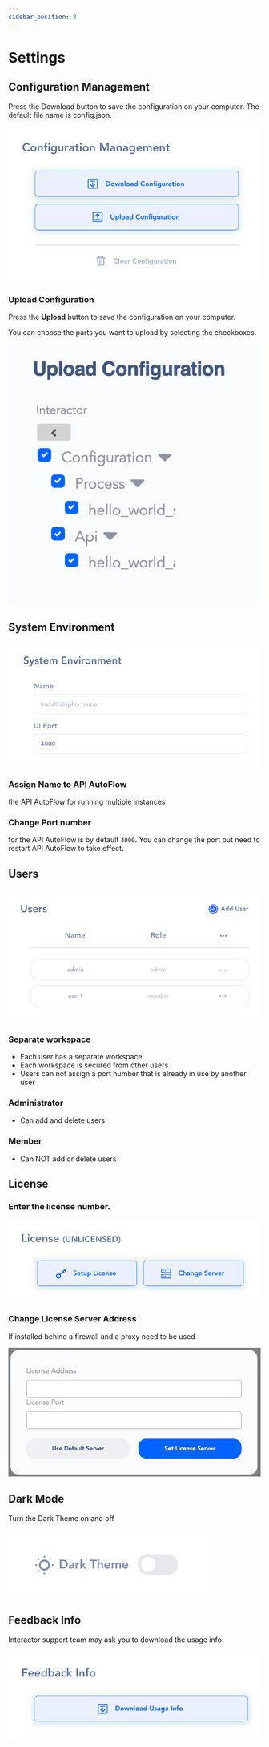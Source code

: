 ```yaml
---
sidebar_position: 8
---
```

# Settings

## **Configuration Management**

Press the Download button to save the configuration on your computer. The default file name is config.json.

![Untitled](Untitled.png)

### **Upload Configuration**

Press the **Upload** button to save the configuration on your computer.

You can choose the parts you want to upload by selecting the checkboxes.

![Untitled](Untitled%201.png)

## System Environment

![Untitled](Untitled%202.png)

### Assign **Name to API AutoFlow**

the API AutoFlow for running multiple instances

### Change **Port** number

for the API AutoFlow is by default `4000`.  You can change the port but need to restart API AutoFlow to take effect.

## Users

![Untitled](Untitled%203.png)

### Separate workspace

- Each user has a separate workspace
- Each workspace is secured from other users
- Users can not assign a port number that is already in use by another user

### Administrator

- Can add and delete users

### Member

- Can NOT add or delete users

## License

### Enter the license number.

![Untitled](Untitled%204.png)

### Change License Server Address

If installed behind a firewall and a proxy need to be used

![Untitled](Untitled%205.png)

## Dark Mode

Turn the Dark Theme on and off

![Untitled](Untitled%206.png)

## Feedback Info

Interactor support team may ask you to download the usage info.

![Untitled](Untitled%207.png)